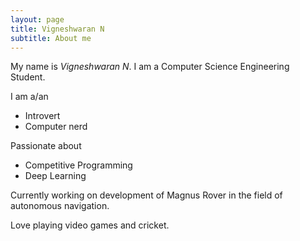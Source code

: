 ```yaml
---
layout: page
title: Vigneshwaran N
subtitle: About me
---
```


My name is _Vigneshwaran N_. I am a Computer Science Engineering Student.

I am a/an
 * Introvert
 * Computer nerd

Passionate about

- Competitive Programming
- Deep Learning

Currently working on development of Magnus Rover in the field of autonomous navigation.

Love playing video games and cricket.

